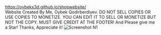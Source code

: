https://oybekx3d.github.io/shopwebsite/                                                                        
Website Created By Me, Oybek Qodirberdiyev. DO NOT SELL COPIES OR USE COPIES TO MONETIZE. YOU CAN EDIT IT TO SELL OR MONETIZE BUT NOT THE COPY. MUST GIVE CREDIT AT THE FOOTER!
And Please give me a Star!
Thanks, Appreciate it!
![Screenshot N1](https://pasteboard.co/NAE07YtODExa.png](https://gcdnb.pbrd.co/images/NAE07YtODExa.png?o=1)https://gcdnb.pbrd.co/images/NAE07YtODExa.png?o=1)
